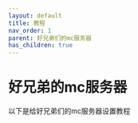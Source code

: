 ```yaml
---
layout: default
title: 教程
nav_order: 1
parent: 好兄弟们的mc服务器
has_children: true
---
```

# 好兄弟的mc服务器
以下是给好兄弟们的mc服务器设置教程
